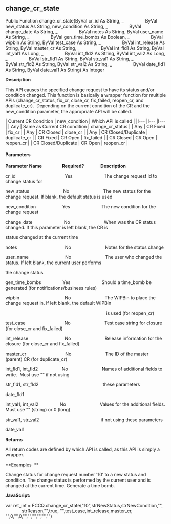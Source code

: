 change_cr_state
-----------------

Public Function change_cr_state(ByVal cr_id As String, _
                ByVal new_status As String, new_condition As String, _
                ByVal change_date As String, _
                ByVal notes As String, ByVal user_name As String, _
                ByVal gen_time_bombs As Boolean, _
                ByVal wipbin As String, ByVal test_case As String, _
                ByVal int_release As String, ByVal master_cr As String, _
                ByVal int_fld1 As String, ByVal int_val1 As Long, _
                ByVal int_fld2 As String, ByVal int_val2 As Long, _
                ByVal str_fld1 As String, ByVal str_val1 As String, _
                ByVal str_fld2 As String, ByVal str_val2 As String, _
                ByVal date_fld1 As String, ByVal date_val1 As String) As Integer

**Description**

This API causes the specified change request to have its status and/or condition changed. This function is basically a wrapper function for multiple APIs (change_cr_status, fix_cr, close_cr, fix_failed, reopen_cr, and duplicate_cr).  Depending on the current condition of the CR and the new_condition parameter, the appropriate API will be called.

| Current CR Condition | new_condition | Which API is called |
|!--- |!--- |!--- |
| Any | Same as Current CR condition | change_cr_status |
| Any | CR Fixed | fix_cr |
| Any | CR Closed | close_cr |
| Any | CR Closed/Duplicate | duplicate_cr |
| CR Fixed | CR Open | fix_failed |
| CR Closed | CR Open | reopen_cr |
| CR Closed/Duplicate | CR Open | reopen_cr |

#### Parameters
**Parameter Name**                **Required?**             **Description**

cr_id                                       Yes                         The change request Id to change status for

new_status                           No                           The new status for the change request. If blank, the default status is used

new_condition                     Yes                         The new condition for the change request

change_date                         No                           When was the CR status changed. If this parameter is left blank, the CR is

status changed at the current time

notes                                      No                           Notes for the status change

user_name                             No                           The user who changed the status. If left blank, the current user performs

the change status

gen_time_bombs                 Yes                         Should a time_bomb be generated (for notifications/business rules)

wipbin                                    No                           The WIPBin to place the change request in. If left blank, the default WIPBin

                                                                                is used (for reopen_cr)

test_case                               No                           Test case string for closure (for close_cr and fix_failed)

int_release                             No                           Release information for the closure (for close_cr and fix_failed)

master_cr                               No                           The ID of the master (parent) CR (for duplicate_cr)

int_fld1, int_fld2                   No                           Names of additional fields to write.  Must use "" if not using

str_fld1, str_fld2                                                   these parameters

date_fld1

int_val1, int_val2                 No                           Values for the additional fields. Must use "" (string) or 0 (long)

str_val1, str_val2                                                 if not using these parameters

date_val1

**Returns**

All return codes are defined by which API is called, as this API is simply a wrapper.

**Examples  **

Change status for change request number '10' to a new status and condition. The change status is performed by the current user and is changed at the current time. Generate a time bomb.

**JavaScript:**

var ret_int = FCCQ.change_cr_state("10",strNewStatus,strNewCondition,"", 
             strReason,"",true, "",test_case,int_release,master_cr,
             "",0,"",0,"","","","","","")